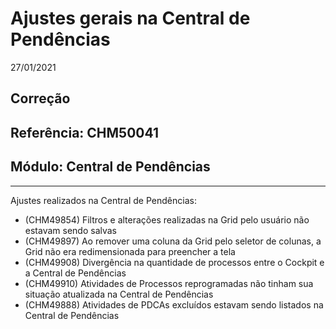 # Ajustes gerais na Central de Pendências
27/01/2021
## Correção
## Referência: CHM50041
## Módulo: Central de Pendências
***

Ajustes realizados na Central de Pendências:

* (CHM49854) Filtros e alterações realizadas na Grid pelo usuário não estavam sendo salvas <br />
* (CHM49897) Ao remover uma coluna da Grid pelo seletor de colunas, a Grid não era redimensionada para preencher a tela <br />
* (CHM49908) Divergência na quantidade de processos entre o Cockpit e a Central de Pendências <br />
* (CHM49910) Atividades de Processos reprogramadas não tinham sua situação atualizada na Central de Pendências <br />
* (CHM49888) Atividades de PDCAs excluídos estavam sendo listados na Central de Pendências
